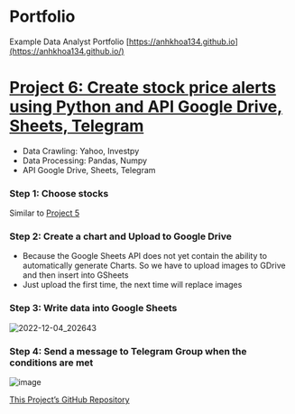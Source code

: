 # Portfolio
Example Data Analyst Portfolio
[https://anhkhoa134.github.io](https://anhkhoa134.github.io/)
# [Project 6: Create stock price alerts using Python and API Google Drive, Sheets, Telegram](https://github.com/anhkhoa134/portfolio/tree/main/Project_6)

* Data Crawling: Yahoo, Investpy
* Data Processing: Pandas, Numpy
* API Google Drive, Sheets, Telegram

### Step 1: Choose stocks
Similar to [Project 5](https://github.com/anhkhoa134/portfolio/tree/main/Project_5)

### Step 2: Create a chart and Upload to Google Drive
- Because the Google Sheets API does not yet contain the ability to automatically generate Charts. So we have to upload images to GDrive and then insert into GSheets
- Just upload the first time, the next time will replace images

### Step 3: Write data into Google Sheets
![2022-12-04_202643](https://user-images.githubusercontent.com/108108639/215137534-5cb2e6c1-0c12-4bf0-82dd-80a58fb02d0c.png)

### Step 4: Send a message to Telegram Group when the conditions are met
![image](https://user-images.githubusercontent.com/108108639/215138363-72ef0e31-a7d6-4cc4-990f-1850c931e244.png)

[This Project’s GitHub Repository](https://github.com/anhkhoa134/portfolio/tree/main/Project_6)
